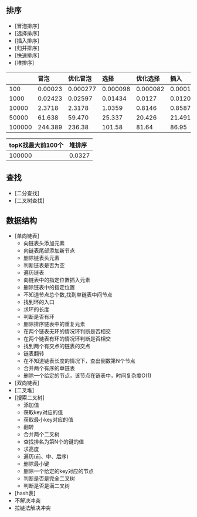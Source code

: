 ## 排序
* [冒泡排序]
* [选择排序]
* [插入排序]
* [归并排序]
* [快速排序]
* [堆排序]

||冒泡|优化冒泡|选择|优化选择|插入|归并|快排|堆排序|
|:---|:---|:---|:---|:---|:---|:---|:---|:---|
|100|0.00023|0.000277|0.000098|0.000082|0.000104|0.000192|0.00014|0.00019|
|1000|0.02423|0.02597|0.01434|0.0127|0.01208|0.0026|0.0006|0.00308|
|10000|2.3718|2.3178|1.0359|0.8146|0.8587|0.0222|0.01236|0.03449|
|50000|61.638|59.470|25.337|20.426|21.491|0.1248|0.09279|0.22093|
|100000|244.389|236.38|101.58|81.64|86.95|0.267|0.3982|0.4647|

|topK找最大前100个|堆排序|
|:---|:---|
|100000|0.0327|

## 查找
* [二分查找]
* [二叉树查找]
## 数据结构
* [单向链表]
  * 向链表头添加元素
  * 向链表尾部添加新节点
  * 删除链表头元素
  * 判断链表是否为空
  * 遍历链表
  * 向链表中的指定位置插入元素
  * 删除链表中的指定位置
  * 不知道节点总个数,找到单链表中间节点
  * 找到环的入口
  * 求环的长度
  * 判断是否有环
  * 删除排序链表中的重复元素
  * 在两个链表无环的情况环判断是否相交
  * 在两个链表有环的情况环判断是否相交
  * 找到两个有交点的链表的交点
  * 链表翻转
  * 在不知道链表长度的情况下，查出倒数第N个节点
  * 合并两个有序的单链表
  * 删除一个给定的节点，该节点在链表中，时间复杂度O(1)
* [双向链表]
* [二叉堆]
* [搜索二叉树]
  * 添加值
  * 获取key对应的值
  * 获取最小key对应的值
  * 翻转
  * 合并两个二叉树
  * 查找排名为第N个的键的值
  * 求高度
  * 遍历(前、中、后序)
  * 删除最小键
  * 删除一个给定的key对应的节点
  * 判断是否是完全二叉树
  * 判断是否是满二叉树
 * [hash表]
  * 不解决冲突
  * 拉链法解决冲突
